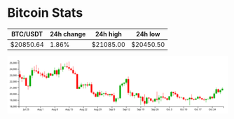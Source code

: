 # Bitcoin Stats

BTC/USDT|24h change|24h high|24h low|
|---|---|---|---|
|$20850.64|1.86%|$21085.00|$20450.50|

<img src="./chart.svg">
